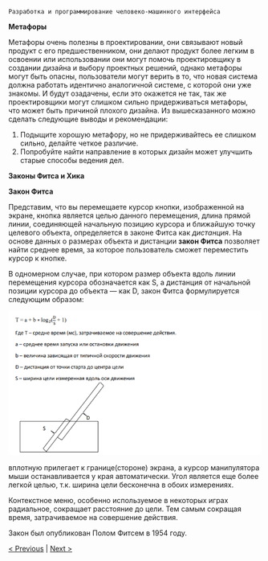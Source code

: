 ```
Разработка и программирование человеко-машинного интерфейса
```
**Метафоры**

Метафоры очень полезны в проектировании, они связывают новый продукт с его
предшественником, они делают продукт более легким в освоении или использовании они могут
помочь проектировщику в создании дизайна и выбору проектных решений, однако метафоры
могут быть опасны, пользователи могут верить в то, что новая система должна работать
идентично аналогичной системе, с которой они уже знакомы. И будут озадачены, если это
окажется не так, так же проектировщики могут слишком сильно придерживаться метафоры, что
может быть причиной плохого дизайна. Из вышесказанного можно сделать следующие выводы и
рекомендации:

1. Подыщите хорошую метафору, но не придерживайтесь ее слишком сильно, делайте
    четкое различие.
2. Попробуйте найти направление в которых дизайн может улучшить старые способы
    ведения дел.

**Законы Фитса и Хика**

**Закон Фитса**

Представим, что вы перемещаете курсор кнопки, изображенной на экране, кнопка является целью
данного перемещения, длина прямой линии, соединяющей начальную позицию курсора и
ближайшую точку целевого объекта, определяется в законе Фитса как _дистанция_. На основе
данных о размерах объекта и дистанции **закон Фитса** позволяет найти среднее время, за которое
пользователь сможет переместить курсор к кнопке.

В одномерном случае, при котором размер объекта вдоль линии перемещения курсора
обозначается как S, а дистанция от начальной позиции курсора до объекта — как D, закон Фитса
формулируется следующим образом:

![alt text](image-4.png)

вплотную прилегает к границе(стороне) экрана, а курсор манипулятора мыши останавливается у
края автоматически. Угол является еще более легкой целью, т.к. ширина цели бесконечна в обоих
измерениях.

Контекстное меню, особенно используемое в некоторых играх радиальное, сокращает расстояние
до цели. Тем самым сокращая время, затрачиваемое на совершение действия.

Закон был опубликован Полом Фитсем в 1954 году.


[< Previous](10.md) | [Next >](12.md)